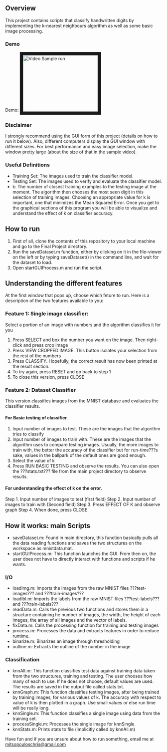 ## Overview
This project contains scripts that classify handwritten digits by implementing the k-nearest neighbours algorithm as well as some basic image processing.

### Demo

Demo:
<a href="http://www.youtube.com/watch?feature=player_embedded&v=0cHgmif84_Y
" target="_blank"><img src="http://img.youtube.com/vi/0cHgmif84_Y/0.jpg" 
alt="Video Sample run" width="240" height="180" border="10" /></a>

### Disclaimer
I strongly recommend using the GUI form of this project (details on how to run it below). Also, different computers display the GUI window with different sizes. For best performance and easy image selection, make the window pretty large (about the size of that in the sample video).

### Useful Definitions

- Training Set: The images used to train the classifier model.
- Testing Set: The images used to verify and evaluate the classifier model.
- k:  The number of closest training examples to the testing image at the moment. The algorithm then chooses the most seen digit in this selection of training images. Choosing an appropriate value for k is important, one that minimizes the Mean Squared Error. Once you get to the graphical sections of this program you will be able to visualize and understand the effect of k on classifier accuracy.

## How to run
1. First of all, clone the contents of this repository to your local machine and go to the Final Project directory.
2. Run the saveDataset.m function, either by clicking on it in the file-viewer on the left or by typing saveDataset() in the command line, and wait for the dataset to load.
3. Open startGUIProcess.m and run the script.

## Understanding the different features

At the first window that pops up, choose which feture to run. Here is a description of the two features available to you:

### Feature 1: Single image classifier: 
Select a portion of an image with numbers and the algorithm classifies it for you

1. Press SELECT and box the number you want on the image. Then right-click and press crop image
2. Press VIEW CROPPED IMAGE. This button isolates your selection from the rest of the numbers
3. Press CLASSIFY. Hopefully, the correct result has now been printed at the result section.
4. To try again, press RESET and go back to step 1
5. To close this version, press CLOSE

### Feature 2: Dataset Classifier
This version classifies images from the MNIST database and evaluates the classifier results. 

#### For Basic testing of classifier
1. Input number of images to test. These are the images that the algorithm tries to classify
2. Input number of images to train with. These are the images that the algorithm uses to compare testing images. Usually, the more images to train with, the better the accuracy of the classifier but for run-time???s sake, values in the ballpark of the default ones are good enough.
3. Select the value of k
4. Press RUN BASIC TESTING and observe the results. You can also open the ???stats.txt??? file from the main project directory to observe results.

#### For understanding the effect of k on the error.
Step 1. Input number of images to test (first field)
Step 2. Input number of images to train with (Second field)
Step 3. Press EFFECT OF K and observe graph
Step 4. When done, press CLOSE

## How it works: main Scripts

- saveDataset.m: Found in main directory, this function basically pulls all the data reading functions and saves the two structures on the workspace as mnistdata.mat.
- startGUIProcess.m: This function launches the GUI. From then on, the user does not have to directly interact with functions and scripts if he wants.

### I/O
- loadImg.m: Imports the images from the raw MNIST files ???test-images??? and ???train-images???
- loadlbl.m: Imports the labels from the raw MNIST files ???test-labels??? and ???train-labels???
- readData.m: Calls the previous two functions and stores them in a structure containing he number of images, the width, the height of each images, the array of all images and the vector of labels.
- fixData.m: Calls the processing function for training and testing images
- process.m: Processes the data and extracts features in order to reduce runtime.
- binarize.m: Binarizes an image through thresholding
- outline.m: Extracts the outline of the number in the image

### Classification

- knnAll.m: This function classifies test data against training data taken from the two structures, training and testing. The user chooses how many of each to use. If he does not choose, default values are used. The results are saved in the output file called stats.txt.
- knnGraph.m: This function classifies testing images, after being trained by training images, for various values of k. The accuracy with respect to value of k is then plotted in a graph. Use small values or else run time will be really long.
- knnSingle.m: This function classifies a single image using data from the training set.
- processSingle.m: Processes the single image for knnSingle.
- knnStats.m: Prints stats to file (implicitly called by knnAll.m)

Have fun and if you are unsure about how to run something, email me at mitsopouloschris@gmail.com



